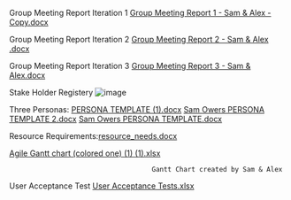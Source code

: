 Group Meeting Report Iteration 1  [Group Meeting Report 1 - Sam & Alex - Copy.docx](https://github.com/user-attachments/files/20652020/Group.Meeting.Report.1.-.Sam.Alex.-.Copy.docx)

Group Meeting Report Iteration 2 [Group Meeting Report 2 - Sam & Alex .docx](https://github.com/user-attachments/files/20652193/Group.Meeting.Report.2.-.Sam.Alex.docx)

Group Meeting Report Iteration 3 [Group Meeting Report 3 - Sam & Alex.docx](https://github.com/user-attachments/files/20652195/Group.Meeting.Report.3.-.Sam.Alex.docx)


Stake Holder Registery 
![image](https://github.com/user-attachments/assets/232fb8f8-e4e6-47e9-8797-d81dad30586c)

Three Personas: [PERSONA TEMPLATE (1).docx](https://github.com/user-attachments/files/20648592/PERSONA.TEMPLATE.1.docx)
                [Sam Owers PERSONA TEMPLATE 2.docx](https://github.com/user-attachments/files/20648593/Sam.Owers.PERSONA.TEMPLATE.2.docx)
                [Sam Owers PERSONA TEMPLATE.docx](https://github.com/user-attachments/files/20648597/Sam.Owers.PERSONA.TEMPLATE.docx)

Resource Requirements:[resource_needs.docx](https://github.com/user-attachments/files/20652325/resource_needs.docx)


[Agile Gantt chart (colored one) (1) (1).xlsx](https://github.com/user-attachments/files/20651686/Agile.Gantt.chart.colored.one.1.1.xlsx)

                                        Gantt Chart created by Sam & Alex

User Acceptance Test
[User Acceptance Tests.xlsx](https://github.com/user-attachments/files/20652414/User.Acceptance.Tests.xlsx)


